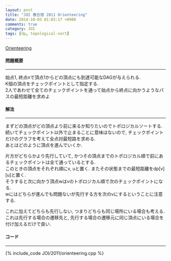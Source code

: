 ```yaml
---
layout: post
title: "JOI 春合宿 2011 Orienteering"
date: 2014-10-03 01:03:17 +0900
comments: true
category: JOI
tags: [dp, topological-sort]
---
```


[Orienteering](http://joisc2011.contest.atcoder.jp/tasks/joisc2011_orienteering)

#### 問題概要

****

始点1, 終点nで頂点1からどの頂点にも到達可能なDAGが与えられる.  
K個の頂点をチェックポイントとして指定する.  
2人であわせて全てのチェックポイントを通って始点から終点に向かうようなパスの最短距離を求めよ

#### 解法

****

まずどの頂点がどの頂点より前に来るか知りたいのでトポロジカルソートする.  
続いてチェックポイント以外で止まることに意味はないので, チェックポイントだけのグラフを考えて全点対最短路を求める.  
あとはどのように頂点を進んでいくか.  
  
片方がどちらかより先行していて, かつその頂点までのトポロジカル順で前にあるチェックポイントは全て通っているとする.  
このときの頂点をそれぞれ順にv, uと置く. またその状態までの最短距離をdp\[v\]\[u\]と置く.  
そうすると次に向かう頂点wはvのトポロジカル順で次のチェックポイントになる.  
wにはどちらが進んでも問題ないが先行する方を次のvにするということに注意する.  
  
これに加えてどちらも先行しない, つまりどちらも同じ場所にいる場合も考える.  
これは先行する場合の遷移先と, 先行する場合の遷移元に同じ頂点にいる場合を付け加えるだけで良い.


#### コード

****

{% include_code JOI/2011/orienteering.cpp %}
